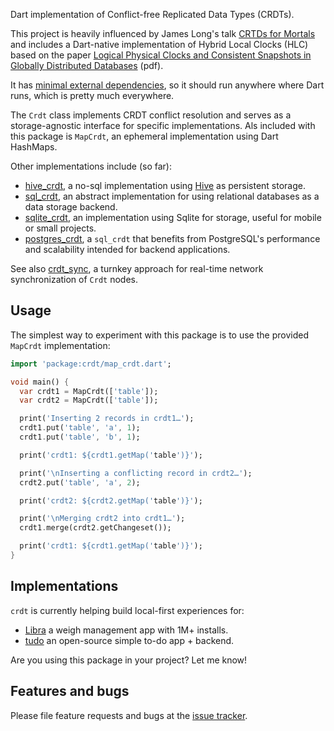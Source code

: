 Dart implementation of Conflict-free Replicated Data Types (CRDTs).

This project is heavily influenced by James Long's talk [CRTDs for Mortals](https://www.dotconferences.com/2019/12/james-long-crdts-for-mortals) and includes a Dart-native implementation of Hybrid Local Clocks (HLC) based on the paper [Logical Physical Clocks and Consistent Snapshots in Globally Distributed Databases](https://cse.buffalo.edu/tech-reports/2014-04.pdf) (pdf).

It has [minimal external dependencies](https://github.com/cachapa/crdt/blob/master/pubspec.yaml), so it should run anywhere where Dart runs, which is pretty much everywhere.

The `Crdt` class implements CRDT conflict resolution and serves as a storage-agnostic interface for specific implementations. Als included with this package is `MapCrdt`, an ephemeral implementation using Dart HashMaps.

Other implementations include (so far):
- [hive_crdt](https://github.com/cachapa/hive_crdt), a no-sql implementation using [Hive](https://pub.dev/packages/hive) as persistent storage.
- [sql_crdt](https://github.com/cachapa/sql_crdt), an abstract implementation for using relational databases as a data storage backend.
- [sqlite_crdt](https://github.com/cachapa/sqlite_crdt), an implementation using Sqlite for storage, useful for mobile or small projects.
- [postgres_crdt](https://github.com/cachapa/postgres_crdt), a `sql_crdt` that benefits from PostgreSQL's performance and scalability intended for backend applications.

See also [crdt_sync](https://github.com/cachapa/crdt_sync), a turnkey approach for real-time network synchronization of `Crdt` nodes.

## Usage

The simplest way to experiment with this package is to use the provided `MapCrdt` implementation:

```dart
import 'package:crdt/map_crdt.dart';

void main() {
  var crdt1 = MapCrdt(['table']);
  var crdt2 = MapCrdt(['table']);

  print('Inserting 2 records in crdt1…');
  crdt1.put('table', 'a', 1);
  crdt1.put('table', 'b', 1);

  print('crdt1: ${crdt1.getMap('table')}');

  print('\nInserting a conflicting record in crdt2…');
  crdt2.put('table', 'a', 2);

  print('crdt2: ${crdt2.getMap('table')}');

  print('\nMerging crdt2 into crdt1…');
  crdt1.merge(crdt2.getChangeset());

  print('crdt1: ${crdt1.getMap('table')}');
}
```

## Implementations

`crdt` is currently helping build local-first experiences for:

- [Libra](https://libra-app.eu) a weigh management app with 1M+ installs.
- [tudo](https://github.com/cachapa/tudo) an open-source simple to-do app + backend.

Are you using this package in your project? Let me know!

## Features and bugs

Please file feature requests and bugs at the [issue tracker](https://github.com/cachapa/crdt/issues).
